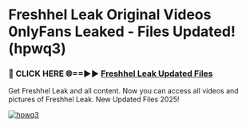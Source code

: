 # Freshhel Leak Original Videos 0nlyFans Leaked - Files Updated! (hpwq3)

<h3>🔴 CLICK HERE 🌐==►► <a href="https://tinyurl.com/2wckxsce" rel="nofollow">Freshhel Leak Updated Files</a></h3>

Get Freshhel Leak and all content. Now you can access all videos and pictures of Freshhel Leak. New Updated Files 2025!

[![hpwq3](https://i.imgur.com/AFduVYN.gif)](https://tinyurl.com/2wckxsce)
